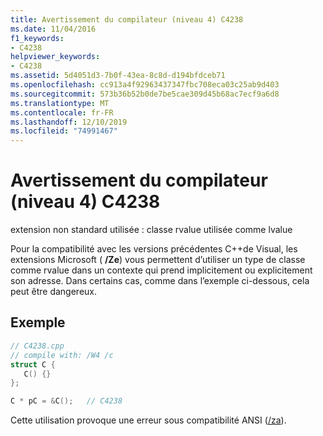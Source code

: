 ```yaml
---
title: Avertissement du compilateur (niveau 4) C4238
ms.date: 11/04/2016
f1_keywords:
- C4238
helpviewer_keywords:
- C4238
ms.assetid: 5d4051d3-7b0f-43ea-8c8d-d194bfdceb71
ms.openlocfilehash: cc913a4f92963437347fbc708eca03c25ab9d403
ms.sourcegitcommit: 573b36b52b0de7be5cae309d45b68ac7ecf9a6d8
ms.translationtype: MT
ms.contentlocale: fr-FR
ms.lasthandoff: 12/10/2019
ms.locfileid: "74991467"
---
```

# <a name="compiler-warning-level-4-c4238"></a>Avertissement du compilateur (niveau 4) C4238

extension non standard utilisée : classe rvalue utilisée comme lvalue

Pour la compatibilité avec les versions précédentes C++de Visual, les extensions Microsoft ( **/Ze**) vous permettent d’utiliser un type de classe comme rvalue dans un contexte qui prend implicitement ou explicitement son adresse. Dans certains cas, comme dans l’exemple ci-dessous, cela peut être dangereux.

## <a name="example"></a>Exemple

```cpp
// C4238.cpp
// compile with: /W4 /c
struct C {
   C() {}
};

C * pC = &C();   // C4238
```

Cette utilisation provoque une erreur sous compatibilité ANSI ([/za](../../build/reference/za-ze-disable-language-extensions.md)).
